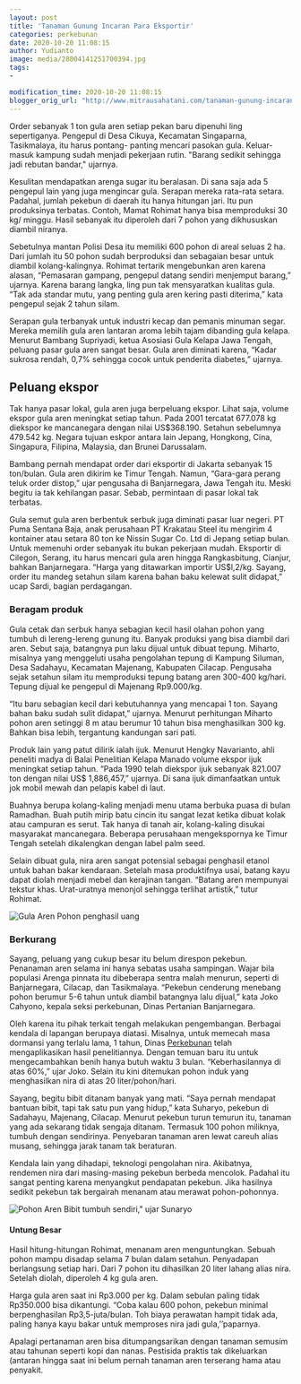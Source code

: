 ```yaml
---
layout: post
title: 'Tanaman Gunung Incaran Para Eksportir'
categories: perkebunan
date: 2020-10-20 11:08:15
author: Yudianto
image: media/28004141251700394.jpg
tags:
- 

modification_time: 2020-10-20 11:08:15
blogger_orig_url: "http://www.mitrausahatani.com/tanaman-gunung-incaran-para-eksportir.html"
---
```


Order sebanyak 1 ton gula aren setiap pekan baru dipenuhi ling sepertiganya.
Pengepul di Desa Cikuya, Kecamatan Singaparna, Tasikmalaya, itu harus pontang-
panting mencari pasokan gula. Keluar-masuk kampung sudah menjadi pekerjaan
rutin. "Barang sedikit sehingga jadi rebutan bandar," ujarnya.

Kesulitan mendapatkan arenga sugar itu beralasan. Di sana saja ada 5 pengepul
lain yang juga mengincar gula. Serapan mereka rata-rata setara. Padahal,
jumlah pekebun di daerah itu hanya hitungan jari. Itu pun produksinya
terbatas. Contoh, Mamat Rohimat hanya bisa memproduksi 30 kg/ minggu. Hasil
sebanyak itu diperoleh dari 7 pohon yang dikhususkan diambil niranya.

Sebetulnya mantan Polisi Desa itu memiliki 600 pohon di areal seluas 2 ha.
Dari jumlah itu 50 pohon sudah berproduksi dan sebagaian besar untuk diambil
kolang-kalingnya. Rohimat tertarik mengebunkan aren karena alasan, “Pemasaran
gampang, pengepul datang sendiri menjemput barang,” ujarnya. Karena barang
langka, ling pun tak mensyaratkan kualitas gula. “Tak ada standar mutu, yang
penting gula aren kering pasti diterima,” kata pengepul sejak 2 tahun silam.

Serapan gula terbanyak untuk industri kecap dan pemanis minuman segar. Mereka
memilih gula aren lantaran aroma lebih tajam dibanding gula kelapa. Menurut
Bambang Supriyadi, ketua Asosiasi Gula Kelapa Jawa Tengah, peluang pasar gula
aren sangat besar. Gula aren diminati karena, “Kadar sukrosa rendah, 0,7%
sehingga cocok untuk penderita diabetes,” ujarnya.

## Peluang ekspor

Tak hanya pasar lokal, gula aren juga berpeluang ekspor. Lihat saja, volume
ekspor gula aren meningkat setiap tahun. Pada 2001 tercatat 677.078 kg
diekspor ke mancanegara dengan nilai US$368.190. Setahun sebelumnya 479.542
kg. Negara tujuan eskpor antara lain Jepang, Hongkong, Cina, Singapura,
Filipina, Malaysia, dan Brunei Darussalam.

Bambang pernah mendapat order dari eksportir di Jakarta sebanyak 15 ton/bulan.
Gula aren dikirim ke Timur Tengah. Namun, “Gara-gara perang teluk order
distop,” ujar pengusaha di Banjarnegara, Jawa Tengah itu. Meski begitu ia tak
kehilangan pasar. Sebab, permintaan di pasar lokal tak terbatas.

Gula semut gula aren berbentuk serbuk juga diminati pasar luar negeri. PT Puma
Sentana Baja, anak perusahaan PT Krakatau Steel itu mengirim 4 kontainer atau
setara 80 ton ke Nissin Sugar Co. Ltd di Jepang setiap bulan. Untuk memenuhi
order sebanyak itu bukan pekerjaan mudah. Eksportir di Cilegon, Serang, itu
harus mencari gula aren hingga Rangkasbitung, Cianjur, bahkan Banjarnegara.
“Harga yang ditawarkan importir US$l,2/kg. Sayang, order itu mandeg setahun
silam karena bahan baku kelewat sulit didapat,” ucap Sardi, bagian
perdagangan.

### Beragam produk

Gula cetak dan serbuk hanya sebagian kecil hasil olahan pohon yang tumbuh di
lereng-lereng gunung itu. Banyak produksi yang bisa diambil dari aren. Sebut
saja, batangnya pun laku dijual untuk dibuat tepung. Miharto, misalnya yang
menggeluti usaha pengolahan tepung di Kampung Siluman, Desa Sadahayu,
Kecamatan Majenang, Kabupaten Cilacap. Pengusaha sejak setahun silam itu
memproduksi tepung batang aren 300-400 kg/hari. Tepung dijual ke pengepul di
Majenang Rp9.000/kg.

“Itu baru sebagian kecil dari kebutuhannya yang mencapai 1 ton. Sayang bahan
baku sudah sulit didapat,” ujarnya. Menurut perhitungan Miharto pohon aren
setinggi 8 m atau berumur 10 tahun bisa menghasilkan 300 kg. Bahkan bisa
lebih, tergantung kandungan sari pati.

Produk lain yang patut dilirik ialah ijuk. Menurut Hengky Navarianto, ahli
peneliti madya di Balai Penelitian Kelapa Manado volume ekspor ijuk meningkat
setiap tahun. “Pada 1990 telah diekspor ijuk sebanyak 821.007 ton dengan nilai
US$ 1,886,457,” ujarnya. Di sana ijuk dimanfaatkan untuk jok mobil mewah dan
pelapis kabel di laut.

Buahnya berupa kolang-kaling menjadi menu utama berbuka puasa di bulan
Ramadhan. Buah putih mirip batu cincin itu sangat lezat ketika dibuat kolak
atau campuran es serut. Tak hanya di tanah air, kolang-kaling disukai
masyarakat mancanegara. Beberapa perusahaan mengekspornya ke Timur Tengah
setelah dikalengkan dengan label palm seed.

Selain dibuat gula, nira aren sangat potensial sebagai penghasil etanol untuk
bahan bakar kendaraan. Setelah masa produktifnya usai, batang kayu dapat
diolah menjadi mebel dan kerajinan tangan. “Batang aren mempunyai tekstur
khas. Urat-uratnya menonjol sehingga terlihat artistik,” tutur Rohimat.

![Gula
Aren](https://1.bp.blogspot.com/-M53uoa7wYho/X47EApbTplI/AAAAAAAABmU/qH_gk7Ra0FI52fio9M5-NpDYOUY9uB6OACLcBGAsYHQ/s600/3753928829.jpg)
Pohon penghasil uang

### Berkurang

Sayang, peluang yang cukup besar itu belum direspon pekebun. Penanaman aren
selama ini hanya sebatas usaha sampingan. Wajar bila populasi Arenga pinnata
itu dibeberapa sentra malah menurun, seperti di Banjarnegara, Cilacap, dan
Tasikmalaya. “Pekebun cenderung menebang pohon berumur 5-6 tahun untuk diambil
batangnya lalu dijual,” kata Joko Cahyono, kepala seksi perkebunan, Dinas
Pertanian Banjarnegara.

Oleh karena itu pihak terkait tengah melakukan pengembangan. Berbagai kendala
di lapangan berupaya diatasi. Misalnya, untuk memecah masa dormansi yang
terlalu lama, 1 tahun, Dinas [Perkebunan](https://www.mitrausahatani.com/perkebunan
"Perkebunan") telah mengaplikasikan hasil penelitiannya. Dengan temuan baru
itu untuk mengecambahkan benih hanya butuh waktu 3 bulan. “Keberhasilannya di
atas 60%,” ujar Joko. Selain itu kini ditemukan pohon induk yang menghasilkan
nira di atas 20 liter/pohon/hari.

Sayang, begitu bibit ditanam banyak yang mati. “Saya pernah mendapat bantuan
bibit, tapi tak satu pun yang hidup,” kata Suharyo, pekebun di Sadahayu,
Majenang, Cilacap. Menurut pekebun turun temurun itu, tanaman yang ada
sekarang tidak sengaja ditanam. Termasuk 100 pohon miliknya, tumbuh dengan
sendirinya. Penyebaran tanaman aren lewat careuh alias musang, sehingga jarak
tanam tak beraturan.

Kendala lain yang dihadapi, teknologi pengolahan nira. Akibatnya, rendemen
nira dari masing-masing pekebun berbeda mencolok. Padahal itu sangat penting
karena menyangkut pendapatan pekebun. Jika hasilnya sedikit pekebun tak
bergairah menanam atau merawat pohon-pohonnya.

![Pohon
Aren](https://1.bp.blogspot.com/-9756Md1vl-c/X47EAvC7_XI/AAAAAAAABmY/EGSF86VJMK89BfVIHDjfvt47xx_5Y_4jgCLcBGAsYHQ/s629/aren.jpg)
Bibit tumbuh sendiri," ujar Sunaryo

#### Untung Besar

Hasil hitung-hitungan Rohimat, menanam aren menguntungkan. Sebuah pohon mampu
disadap selama 7 bulan dalam setahun. Penyadapan berlangsung setiap hari. Dari
7 pohon itu dihasilkan 20 liter lahang alias nira. Setelah diolah, diperoleh 4
kg gula aren.

Harga gula aren saat ini Rp3.000 per kg. Dalam sebulan paling tidak Rp350.000
bisa dikantungi. “Coba kalau 600 pohon, pekebun minimal berpenghasilan
Rp3,5-juta/bulan. Toh biaya perawatan hampit tidak ada, paling hanya kayu
bakar untuk memproses nira jadi gula,’’paparnya.

Apalagi pertanaman aren bisa ditumpangsarikan dengan tanaman semusim atau
tahunan seperti kopi dan nanas. Pestisida praktis tak dikeluarkan (antaran
hingga saat ini belum pernah tanaman aren terserang hama atau penyakit.


